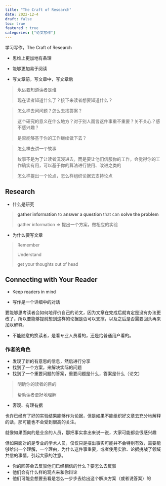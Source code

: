 ```yaml
---
title: "The Craft of Research"
date: 2022-12-4
draft: false
toc: true
featured : true
categories: ["论文写作"]
---
```




学习写作，The Craft of Research



<!--more-->

- 思维上更加地有条理
- 能够更加易于阅读



- 写文章前，写文章中，写文章后



> 永远要知道读者是谁
>
> 现在读者知道什么了？接下来读者想要知道什么？



> 怎么样去问问题？怎么去找答案？
>
> 这个研究的意义在什么地方？对于别人而言这件事重不重要？关不关心？感不感兴趣？
>
> 是否能够基于你的工作继续做下去？



> 怎么样去讲一个故事
>
> 故事不是为了让读者沉浸进去，而是要让他们信服你的工作，会觉得你的工作确实有用，可以基于你的算法进行使用、改进之类的
>
> 怎么样提出一个论点，怎么样组织论据去支持论点



## Research

- 什么是研究

> **gather information** to **answer a question** that can **solve the problem**
>
> gather information => 提出一个方案，做相应的实验

- 为什么要写文章

> Remember
>
> Understand
>
> get your thoughts out of head



## Connecting with Your Reader

- Keep readers in mind

- 写作是一个详细中的对话

要能够思考读者会如何地评价自己的论文，因为文章在完成后就肯定是没有办法更改了，所以要能够提前想到这样的论据是否可以支撑，以及之后是否需要回头再来加以解释。

- 不能随意的换读者，是看专业人员看的，还是给普通用户看的。

### 作者的角色

- 发现了新的有意思的信息，然后进行分享
- 找到了一个方案，来解决实际的问题
- 找到了一个重要问题的答案，重要问题是什么，答案是什么（论文）



> 明确你的读者的目的
>
> 帮助读者更好地理解



- 客观、有理有据

也许已经有了好的实验结果能够作为论据，但是如果不能组织好文章去充分地解释的话，那可能也不会受到很高的关注。

就像如果面向的是业余的人员，那把事实拿出来说一说，大家可能都会很感兴趣

但如果面对的是专业的学术人员，仅仅只是摆出事实可能并不会特别有效，需要能够给出一个理解，一个理由，为什么这件事重要，或者使用实验、论据挑战了领域共信的事情，引起大家的注意。

- 你的回答会去反驳他们已经相信的什么？要怎么去反驳
- 他们会有什么样的观点来和你辩论
- 他们可能会想要去看是怎么一步步去给出这个解决方案（或者说答案）的